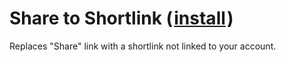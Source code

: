 # Share to Shortlink (&#8202;[install](https://github.com/CertainPerformance/Stack-Exchange-Userscripts/raw/master/Share-To-Shortlink/StackShareToShortlink.user.js)&#8202;)

Replaces "Share" link with a shortlink not linked to your account.
